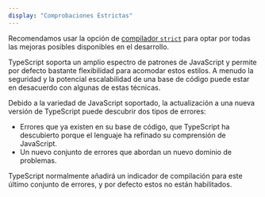 ```yaml
---
display: "Comprobaciones Estrictas"
---
```


Recomendamos usar la opción de [compilador `strict`](#strict) para optar por todas las mejoras posibles disponibles en el desarrollo.

TypeScript soporta un amplio espectro de patrones de JavaScript y permite por defecto bastante flexibilidad para acomodar estos estilos.
A menudo la seguridad y la potencial escalabilidad de una base de código puede estar en desacuerdo con algunas de estas técnicas.

Debido a la variedad de JavaScript soportado, la actualización a una nueva versión de TypeScript puede descubrir dos tipos de errores:

- Errores que ya existen en su base de código, que TypeScript ha descubierto porque el lenguaje ha refinado su comprensión de JavaScript.
- Un nuevo conjunto de errores que abordan un nuevo dominio de problemas.

TypeScript normalmente añadirá un indicador de compilación para este último conjunto de errores, y por defecto estos no están habilitados.
